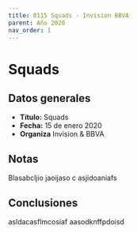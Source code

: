```yaml
---
title: 0115 Squads - Invision BBVA
parent: Año 2020
nav_order: 1
---
```


# Squads

## Datos generales
* **Título:** Squads
* **Fecha:** 15 de enero 2020
* **Organiza**  Invision & BBVA

## Notas
Blasabcljio jaoijaso c asjidoaniafs

## Conclusiones
asldacasflmcosiaf  aasodknffpdoisd
